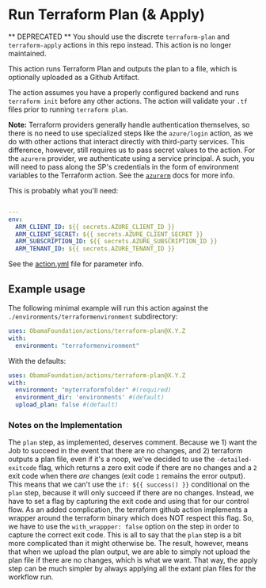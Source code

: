 # Run Terraform Plan (& Apply)

** DEPRECATED ** You should use the discrete `terraform-plan` and `terraform-apply` actions in this repo instead. This action is no longer maintained.

This action runs Terraform Plan and outputs the plan to a file, which is optionally uploaded as a Github Artifact.

The action assumes you have a properly configured backend and runs `terraform init` before any other actions.
The action will validate your `.tf` files prior to running `terraform plan`.

**Note:** Terraform providers generally handle authentication themselves, so there is no need to use specialized steps like the `azure/login` action, as we do with other actions that interact directly with third-party services. This difference, however, still requires us to pass secret values to the action. For the `azurerm` provider, we authenticate using a service principal. A such, you will need to pass along the SP's credentials in the form of environment variables to the Terraform action. See the [`azurerm`](https://registry.terraform.io/providers/hashicorp/azurerm/latest/docs/guides/service_principal_client_secret) docs for more info.

This is probably what you'll need:

```yaml

---
env:
  ARM_CLIENT_ID: ${{ secrets.AZURE_CLIENT_ID }}
  ARM_CLIENT_SECRET: ${{ secrets.AZURE_CLIENT_SECRET }}
  ARM_SUBSCRIPTION_ID: ${{ secrets.AZURE_SUBSCRIPTION_ID }}
  ARM_TENANT_ID: ${{ secrets.AZURE_TENANT_ID }}
```

See the [action.yml](./action.yml) file for parameter info.

## Example usage

The following minimal example will run this action against the `./environments/terraformenvironment` subdirectory:

```yaml
uses: ObamaFoundation/actions/terraform-plan@X.Y.Z
with:
  environment: "terraformenvironment"
```

With the defaults:

```yaml
uses: ObamaFoundation/actions/terraform-plan@X.Y.Z
with:
  environment: "myterraformfolder" #(required)
  environment_dir: 'environments' #(default)
  upload_plan: false #(default)
```

### Notes on the Implementation

The `plan` step, as implemented, deserves comment. Because we 1) want the Job to succeed in the event that there are no changes, and 2) terraform outputs a plan file, even if it's a noop, we've decided to use the `-detailed-exitcode` flag, which returns a zero exit code if there are no changes and a `2` exit code when there *are* changes (exit code `1` remains the error output). This means that we can't use the `if: ${{ success() }}` conditional on the `plan` step, because it will only succeed if there are no changes. Instead, we have to set a flag by capturing the exit code and using that for our control flow. As an added complication, the terraform github action implements a wrapper around the terraform binary which does NOT respect this flag. So, we have to use the `with_wrappper: false` option on the step in order to capture the correct exit code. This is all to say that the `plan` step is a bit more complicated than it might otherwise be. The result, however, means that when we upload the plan output, we are able to simply not upload the plan file if there are no changes, which is what we want. That way, the apply step can be much simpler by always applying all the extant plan files for the workflow run.